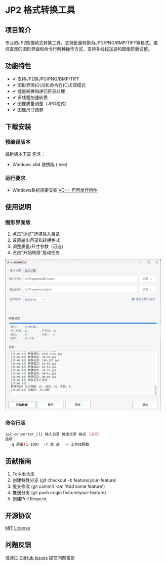 # JP2 格式转换工具

## 项目简介
专业的JP2图像格式转换工具，支持批量转换为JPG/PNG/BMP/TIFF等格式。提供直观的图形界面和命令行两种操作方式，支持多线程加速和图像质量调整。

## 功能特性
- ✔ 支持JP2转JPG/PNG/BMP/TIFF
- ✔ 图形界面(GUI)和命令行(CLI)双模式
- ✔ 批量转换和递归目录处理
- ✔ 多线程加速转换
- ✔ 图像质量调整（JPG格式）
- ✔ 图像尺寸调整

## 下载安装
### 预编译版本
[最新版本下载](https://github.com/tcirtsa/Jp2Converter/releases/latest) 包含：
- Windows x64 便携版 (.exe)

### 运行要求
- Windows系统需要安装 [VC++ 可再发行组件](https://aka.ms/vs/16/release/vc_redist.x64.exe)

## 使用说明
### 图形界面版
1. 点击"浏览"选择输入目录
2. 设置输出目录和转换格式
3. 调整质量/尺寸参数（可选）
4. 点击"开始转换"启动任务

![主界面截图](screenshot.png)

### 命令行版
```bash
jp2_converter_cli 输入目录 输出目录 格式 [选项]
选项：
  -q 质量(1-100)  -r 宽 高  -w 工作线程数
```

## 贡献指南
1. Fork本仓库
2. 创建特性分支 (git checkout -b feature/your-feature)
3. 提交修改 (git commit -am 'Add some feature')
4. 推送分支 (git push origin feature/your-feature)
5. 创建Pull Request

## 开源协议
[MIT License](LICENSE)

## 问题反馈
请通过 [GitHub Issues](https://github.com/yourusername/Jp2Converter/issues) 提交问题报告